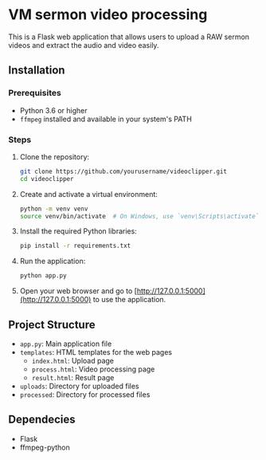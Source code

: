 # VM sermon video processing

This is a Flask web application that allows users to upload a RAW sermon videos and extract the audio and video easily.

## Installation

### Prerequisites

- Python 3.6 or higher
- `ffmpeg` installed and available in your system's PATH

### Steps

1. Clone the repository:

    ```sh
    git clone https://github.com/yourusername/videoclipper.git
    cd videoclipper
    ```

2. Create and activate a virtual environment:

    ```sh
    python -m venv venv
    source venv/bin/activate  # On Windows, use `venv\Scripts\activate`
    ```

3. Install the required Python libraries:

    ```sh
    pip install -r requirements.txt
    ```

4. Run the application:

    ```sh
    python app.py
    ```

5. Open your web browser and go to [http://127.0.0.1:5000](http://127.0.0.1:5000) to use the application.

## Project Structure

- `app.py`: Main application file
- `templates`: HTML templates for the web pages
  - `index.html`: Upload page
  - `process.html`: Video processing page
  - `result.html`: Result page
- `uploads`: Directory for uploaded files
- `processed`: Directory for processed files

## Dependecies
- Flask
- ffmpeg-python